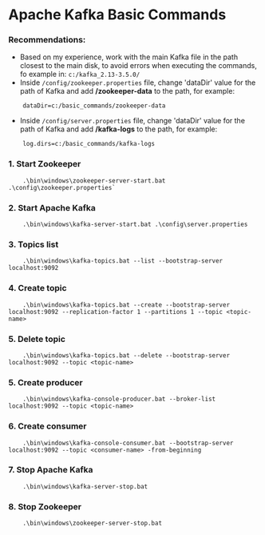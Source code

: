 # Apache Kafka Basic Commands

### Recommendations:
- Based on my experience, work with the main Kafka file in the path closest to the main disk, to avoid errors when executing the commands, fo example in: `c:/kafka_2.13-3.5.0/`
- Inside `/config/zookeeper.properties` file, change 'dataDir' value for the path of Kafka and add **/zookeeper-data** to the path, for example:
```
    dataDir=c:/basic_commands/zookeeper-data
```
- Inside `/config/server.properties` file, change 'dataDir' value for the path of Kafka and add **/kafka-logs** to the path, for example:
```
    log.dirs=c:/basic_commands/kafka-logs
```

### 1. Start Zookeeper
```
    .\bin\windows\zookeeper-server-start.bat .\config\zookeeper.properties`
```

### 2. Start Apache Kafka
```
    .\bin\windows\kafka-server-start.bat .\config\server.properties
```

### 3. Topics list
```
    .\bin\windows\kafka-topics.bat --list --bootstrap-server localhost:9092
```

### 4. Create topic
```
    .\bin\windows\kafka-topics.bat --create --bootstrap-server localhost:9092 --replication-factor 1 --partitions 1 --topic <topic-name>
```

### 5. Delete topic
```
    .\bin\windows\kafka-topics.bat --delete --bootstrap-server localhost:9092 --topic <topic-name>
```

### 5. Create producer
```
    .\bin\windows\kafka-console-producer.bat --broker-list localhost:9092 --topic <topic-name>
```

### 6. Create consumer
```
    .\bin\windows\kafka-console-consumer.bat --bootstrap-server localhost:9092 --topic <consumer-name> -from-beginning
```

### 7. Stop Apache Kafka
```
    .\bin\windows\kafka-server-stop.bat
```

### 8. Stop Zookeeper
```
    .\bin\windows\zookeeper-server-stop.bat
```
